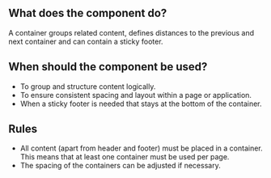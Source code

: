 
## What does the component do?
A container groups related content, defines distances to the previous and next container and can contain a sticky footer.

## When should the component be used?
* To group and structure content logically.
* To ensure consistent spacing and layout within a page or application.
* When a sticky footer is needed that stays at the bottom of the container.

## Rules
* All content (apart from header and footer) must be placed in a container. This means that at least one container must be used per page.
* The spacing of the containers can be adjusted if necessary.